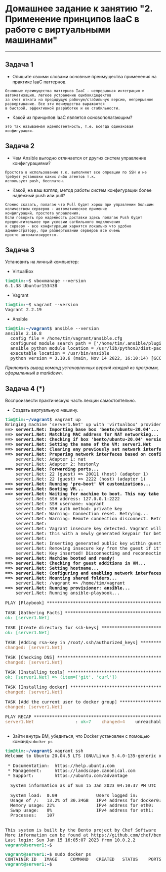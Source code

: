 
# Домашнее задание к занятию "2. Применение принципов IaaC в работе с виртуальными машинами"

---

## Задача 1

- Опишите своими словами основные преимущества применения на практике IaaC паттернов.
```
Основные преимущества паттернов IaaC - непрерывная интеграция и автоматизация, легкое устранение ошибок/дефектов 
за счет отката на предыдущую рабочую/стабильную версию, непрерывное развертывание. Все эти пеимущества выражаются 
в быстрой, эффективной разработке и ее стабильности.
```

- Какой из принципов IaaC является основополагающим?
```
это так называемая иденпотентность, т.е. всегда одинаковая конфигурация.
```


## Задача 2

- Чем Ansible выгодно отличается от других систем управление конфигурациями?
```
Простота в использование т.к. выполняет все опреации по SSH и не требует установки каких либо агентов т.к. 
использует push, бесплатен.
```

- Какой, на ваш взгляд, метод работы систем конфигурации более надёжный push или pull?
```
Сложно сказать, полагаю что Pull будет хорош при управлении большим количеством серверов - автоматическое примение 
конфигураций, простота управления.
Eсли говорить про надежность доставки здесь полагаю Push будет предпочтительнее при условии сатбильного подключения 
к серверу - все конфигурации харнятся локально что удобно администратору, при развертывании серверов все очень 
просто автоматизируется.
```


## Задача 3

Установить на личный компьютер:

- VirtualBox
<pre><font color="#26A269"><b>tim@tim</b></font>:<font color="#12488B"><b>~</b></font>$ vboxmanage --version
6.1.38_Ubuntur153438
</pre>

- Vagrant
<pre><font color="#26A269"><b>tim@tim</b></font>:<font color="#12488B"><b>~</b></font>$ vagrant --version
Vagrant 2.2.19
</pre>

- Ansible
<pre><font color="#26A269"><b>tim@tim</b></font>:<font color="#12488B"><b>~/vagrant</b></font>$ ansible --version
ansible 2.10.8
  config file = /home/tim/vagrant/ansible.cfg
  configured module search path = [&apos;/home/tim/.ansible/plugins/modules&apos;, &apos;/usr/share/ansible/plugins/modules&apos;]
  ansible python module location = /usr/lib/python3/dist-packages/ansible
  executable location = /usr/bin/ansible
  python version = 3.10.6 (main, Nov 14 2022, 16:10:14) [GCC 11.3.0]
</pre>

*Приложить вывод команд установленных версий каждой из программ, оформленный в markdown.*



## Задача 4 (*)

Воспроизвести практическую часть лекции самостоятельно.

- Создать виртуальную машину.
<pre><font color="#26A269"><b>tim@tim</b></font>:<font color="#12488B"><b>~/vagrant</b></font>$ vagrant up
Bringing machine &apos;server1.Net&apos; up with &apos;virtualbox&apos; provider...
<b>==&gt; server1.Net: Importing base box &apos;bento/ubuntu-20.04&apos;...</b>
<b>==&gt; server1.Net: Matching MAC address for NAT networking...</b>
<b>==&gt; server1.Net: Checking if box &apos;bento/ubuntu-20.04&apos; version &apos;202212.11.0&apos; is up to date...</b>
<b>==&gt; server1.Net: Setting the name of the VM: server1.Net</b>
<b>==&gt; server1.Net: Clearing any previously set network interfaces...</b>
<b>==&gt; server1.Net: Preparing network interfaces based on configuration...</b>
    server1.Net: Adapter 1: nat
    server1.Net: Adapter 2: hostonly
<b>==&gt; server1.Net: Forwarding ports...</b>
    server1.Net: 22 (guest) =&gt; 20011 (host) (adapter 1)
    server1.Net: 22 (guest) =&gt; 2222 (host) (adapter 1)
<b>==&gt; server1.Net: Running &apos;pre-boot&apos; VM customizations...</b>
<b>==&gt; server1.Net: Booting VM...</b>
<b>==&gt; server1.Net: Waiting for machine to boot. This may take a few minutes...</b>
    server1.Net: SSH address: 127.0.0.1:2222
    server1.Net: SSH username: vagrant
    server1.Net: SSH auth method: private key
    server1.Net: Warning: Connection reset. Retrying...
    server1.Net: Warning: Remote connection disconnect. Retrying...
    server1.Net: 
    server1.Net: Vagrant insecure key detected. Vagrant will automatically replace
    server1.Net: this with a newly generated keypair for better security.
    server1.Net: 
    server1.Net: Inserting generated public key within guest...
    server1.Net: Removing insecure key from the guest if it&apos;s present...
    server1.Net: Key inserted! Disconnecting and reconnecting using new SSH key...
<b>==&gt; server1.Net: Machine booted and ready!</b>
<b>==&gt; server1.Net: Checking for guest additions in VM...</b>
<b>==&gt; server1.Net: Setting hostname...</b>
<b>==&gt; server1.Net: Configuring and enabling network interfaces...</b>
<b>==&gt; server1.Net: Mounting shared folders...</b>
    server1.Net: /vagrant =&gt; /home/tim/vagrant
<b>==&gt; server1.Net: Running provisioner: ansible...</b>
    server1.Net: Running ansible-playbook...

PLAY [Playbook] ****************************************************************

TASK [Gathering Facts] *********************************************************
<font color="#26A269">ok: [server1.Net]</font>

TASK [Create directory for ssh-keys] *******************************************
<font color="#26A269">ok: [server1.Net]</font>

TASK [Adding rsa-key in /root/.ssh/authorized_keys] ****************************
<font color="#A2734C">changed: [server1.Net]</font>

TASK [Checking DNS] ************************************************************
<font color="#A2734C">changed: [server1.Net]</font>

TASK [Installing tools] ********************************************************
<font color="#26A269">ok: [server1.Net] =&gt; (item=[&apos;git&apos;, &apos;curl&apos;])</font>

TASK [Installing docker] *******************************************************
<font color="#A2734C">changed: [server1.Net]</font>

TASK [Add the current user to docker group] ************************************
<font color="#A2734C">changed: [server1.Net]</font>

PLAY RECAP *********************************************************************
<font color="#A2734C">server1.Net</font>                : <font color="#26A269">ok=7   </font> <font color="#A2734C">changed=4   </font> unreachable=0    failed=0    skipped=0    rescued=0    ignored=0   

</pre>

- Зайти внутрь ВМ, убедиться, что Docker установлен с помощью команды `docker ps`

<pre><font color="#26A269"><b>tim@tim</b></font>:<font color="#12488B"><b>~/vagrant</b></font>$ vagrant ssh
Welcome to Ubuntu 20.04.5 LTS (GNU/Linux 5.4.0-135-generic x86_64)

 * Documentation:  https://help.ubuntu.com
 * Management:     https://landscape.canonical.com
 * Support:        https://ubuntu.com/advantage

  System information as of Sun 15 Jan 2023 04:10:37 PM UTC

  System load:  0.09               Users logged in:          0
  Usage of /:   13.2% of 30.34GB   IPv4 address for docker0: 172.17.0.1
  Memory usage: 22%                IPv4 address for eth0:    10.0.2.15
  Swap usage:   0%                 IPv4 address for eth1:    192.168.56.11
  Processes:    107


This system is built by the Bento project by Chef Software
More information can be found at https://github.com/chef/bento
Last login: Sun Jan 15 16:05:07 2023 from 10.0.2.2
<font color="#26A269"><b>vagrant@server1</b></font>:<font color="#12488B"><b>~</b></font>$ 
</pre>

<pre><font color="#26A269"><b>vagrant@server1</b></font>:<font color="#12488B"><b>~</b></font>$ sudo docker ps
CONTAINER ID   IMAGE     COMMAND   CREATED   STATUS    PORTS     NAMES
<font color="#26A269"><b>vagrant@server1</b></font>:<font color="#12488B"><b>~</b></font>$ 
</pre>
